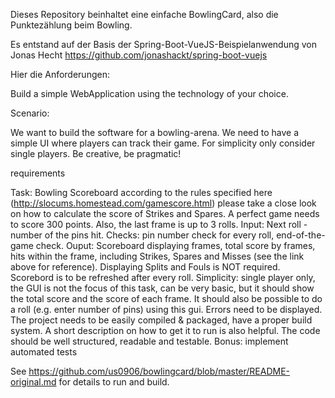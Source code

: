 Dieses Repository beinhaltet eine einfache BowlingCard, also die Punktezählung beim Bowling.

Es entstand auf der Basis der Spring-Boot-VueJS-Beispielanwendung von Jonas Hecht https://github.com/jonashackt/spring-boot-vuejs

Hier die Anforderungen:

Build a simple WebApplication using the technology of your choice.

Scenario:

We want to build the software for a bowling-arena. We need to have a simple UI where players can track their game. For simplicity only consider single players.
Be creative, be pragmatic!

requirements

Task: Bowling Scoreboard according to the rules specified here (http://slocums.homestead.com/gamescore.html) please take a close look on how to calculate the score of Strikes and Spares. A perfect game needs to score 300 points. Also, the last frame is up to 3 rolls.
Input: Next roll - number of the pins hit.
Checks: pin number check for every roll, end-of-the-game check.
Ouput: Scoreboard displaying frames, total score by frames, hits within the frame, including Strikes, Spares and Misses (see the link above for reference).
Displaying Splits and Fouls is NOT required.
Scorebord is to be refreshed after every roll.
Simplicity: single player only, the GUI is not the focus of this task, can be very basic, but it should show the total score and the score of each frame. It should also be possible to do a roll (e.g. enter number of pins) using this gui. Errors need to be displayed.
The project needs to be easily compiled & packaged, have a proper build system. A short description on how to get it to run is also helpful.
The code should be well structured, readable and testable. Bonus: implement automated tests

See https://github.com/us0906/bowlingcard/blob/master/README-original.md for details to run and build.

